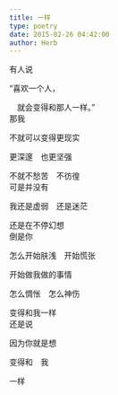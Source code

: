 ```yaml
---
title: 一样
type: poetry
date: 2015-02-26 04:42:00
author: Herb
---
```


有人说

“喜欢一个人，

　就会变得和那人一样。”
<br />
那我

不就可以变得更现实

更深邃　也更坚强

不就不愁苦　不彷徨
<br />
可是并没有

我还是虚弱　还是迷茫

还是在不停幻想
<br />
倒是你

怎么开始肤浅　开始慌张

开始做我做的事情

怎么惆怅　怎么神伤

变得和我一样
<br />
还是说

因为你就是想

变得和　我

一样